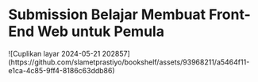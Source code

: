 <h1>Submission Belajar Membuat Front-End Web untuk Pemula</h1>
![Cuplikan layar 2024-05-21 202857](https://github.com/slametprastiyo/bookshelf/assets/93968211/a5464f11-e1ca-4c85-9ff4-8186c63ddb86)
